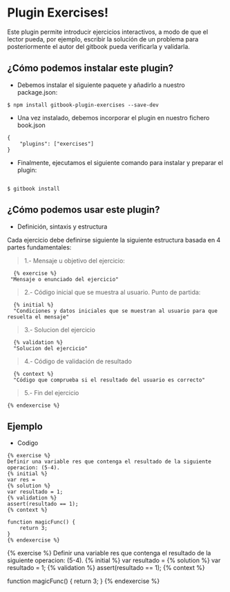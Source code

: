 Plugin Exercises!
===================

Este plugin permite introducir ejercicios interactivos, a modo de que el lector pueda, por ejemplo, escribir la solución de un problema para posteriormente el autor del gitbook pueda verificarla y validarla.

¿Cómo podemos instalar este plugin?
-------------
- Debemos instalar el siguiente paquete  y añadirlo a nuestro package.json: 

```
$ npm install gitbook-plugin-exercises --save-dev
```

- Una vez instalado, debemos incorporar el plugin en nuestro fichero book.json

``` 
{
    "plugins": ["exercises"]
}
```

- Finalmente, ejecutamos el siguiente comando para instalar y preparar el plugin:

```

$ gitbook install

```

¿Cómo podemos usar este plugin?
-------------

- Definición, sintaxis y estructura

Cada ejercicio debe definirse siguiente la siguiente estructura basada en 4 partes fundamentales:

> 1.- Mensaje u objetivo del ejercicio:


```
  {% exercise %}
 "Mensaje o enunciado del ejercicio"

```

> 2.- Código inicial que se muestra al usuario. Punto de partida:

```
  {% initial %}
  "Condiciones y datos iniciales que se muestran al usuario para que resuelta el mensaje"
```
> 3.- Solucion del ejercicio

```
  {% validation %}
  "Solucion del ejercicio"

```

> 4.- Código de validación de resultado

```
  {% context %}
  "Código que comprueba si el resultado del usuario es correcto"

```

> 5.- Fin del ejercicio

```
{% endexercise %}

```

Ejemplo
-------------

- Codigo

```
{% exercise %}
Definir una variable res que contenga el resultado de la siguiente operacion: (5-4).
{% initial %}
var res =
{% solution %}
var resultado = 1;
{% validation %}
assert(resultado == 1);
{% context %}

function magicFunc() {
    return 3;
}
{% endexercise %}

```
{% exercise %}
Definir una variable res que contenga el resultado de la siguiente operacion: (5-4).
{% initial %}
var resultado =
{% solution %}
var resultado = 1;
{% validation %}
assert(resultado == 1);
{% context %}

function magicFunc() {
    return 3;
}
{% endexercise %}


